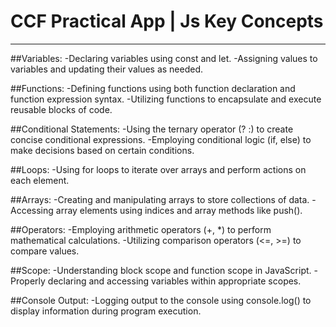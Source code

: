 # CCF Practical App | Js Key Concepts

<hr>

##Variables:
	-Declaring variables using const and let.
	-Assigning values to variables and updating their values as needed.

##Functions:
	-Defining functions using both function declaration and function expression syntax.
	-Utilizing functions to encapsulate and execute reusable blocks of code.

##Conditional Statements:
	-Using the ternary operator (? :) to create concise conditional expressions.
	-Employing conditional logic (if, else) to make decisions based on certain conditions.

##Loops:
	-Using for loops to iterate over arrays and perform actions on each element.

##Arrays:
	-Creating and manipulating arrays to store collections of data.
	-Accessing array elements using indices and array methods like push().

##Operators:
	-Employing arithmetic operators (+, *) to perform mathematical calculations.
	-Utilizing comparison operators (<=, >=) to compare values.

##Scope:
	-Understanding block scope and function scope in JavaScript.
	-Properly declaring and accessing variables within appropriate scopes.

##Console Output:
	-Logging output to the console using console.log() to display information during program execution.
